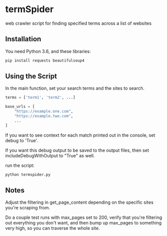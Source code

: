 # termSpider
web crawler script for finding specified terms across a list of websites

## Installation
You need Python 3.6, and these libraries:
```bash
pip install requests beautifulsoup4
```

## Using the Script
In the main function, set your search terms and the sites to search.
```python
terms = ['term1', 'term2', ...]

base_urls = [
    "https://example.one.com",
    "https://example.two.com",
    ...
]
```
If you want to see context for each match printed out in the console, set debug to 'True'.

If you want this debug output to be saved to the output files, then set includeDebugWithOutput to "True" as well. 

run the script:
```bash
python termspider.py
```

## Notes
Adjust the filtering in get_page_content depending on the specific sites you're scraping from.

Do a couple test runs with max_pages set to 200, verify that you're filtering out everything you don't want, and then bump up max_pages to something very high, so you can traverse the whole site.
